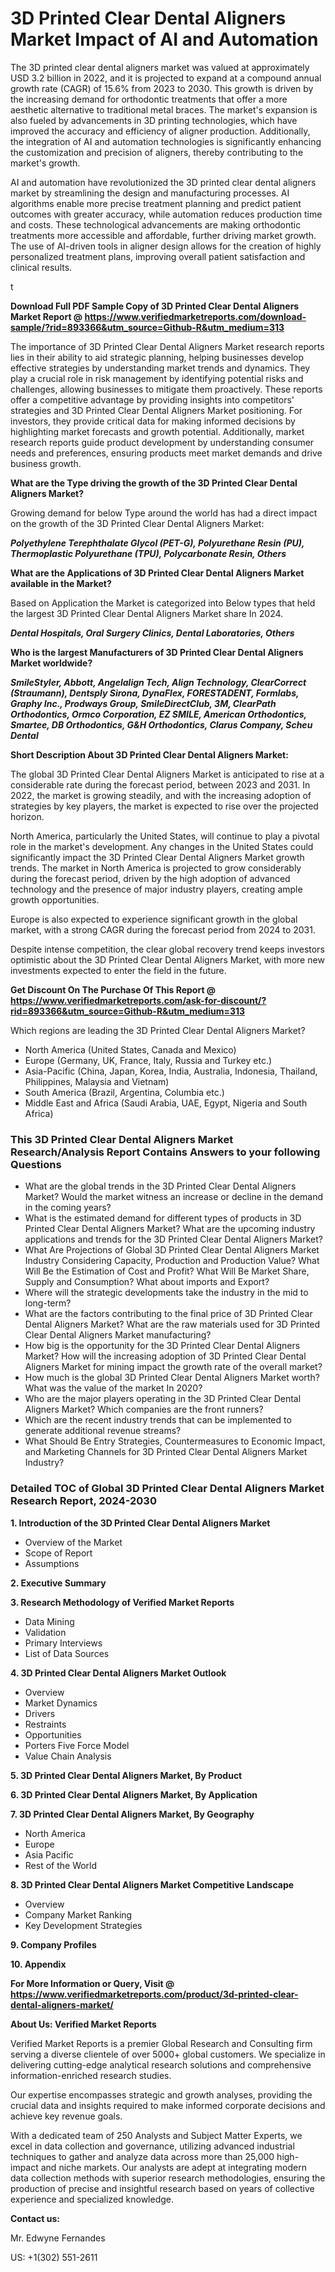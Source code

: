 <meta name="title" content="Global 3D Printed Clear Dental Aligners Market Impact of AI and Automation"><meta name="description" content="The 3D printed clear dental aligners market was valued at approximately USD 3.2 billion in 2022, and it is projected to expand at a compound annual growth rate (CAGR) "><meta name="title" content="3D Printed Clear Dental Aligners Market Size, Share, Scope, Trends, Growth, Opportunities, Analysis, Forecast"><h1>3D Printed Clear Dental Aligners Market Impact of AI and Automation</h1><p>The 3D printed clear dental aligners market was valued at approximately USD 3.2 billion in 2022, and it is projected to expand at a compound annual growth rate (CAGR) of 15.6% from 2023 to 2030. This growth is driven by the increasing demand for orthodontic treatments that offer a more aesthetic alternative to traditional metal braces. The market's expansion is also fueled by advancements in 3D printing technologies, which have improved the accuracy and efficiency of aligner production. Additionally, the integration of AI and automation technologies is significantly enhancing the customization and precision of aligners, thereby contributing to the market's growth.</p><p>AI and automation have revolutionized the 3D printed clear dental aligners market by streamlining the design and manufacturing processes. AI algorithms enable more precise treatment planning and predict patient outcomes with greater accuracy, while automation reduces production time and costs. These technological advancements are making orthodontic treatments more accessible and affordable, further driving market growth. The use of AI-driven tools in aligner design allows for the creation of highly personalized treatment plans, improving overall patient satisfaction and clinical results.</p>t</p><p id="" class=""><strong>Download Full PDF Sample Copy of 3D Printed Clear Dental Aligners Market Report @ <a href="https://www.verifiedmarketreports.com/download-sample/?rid=893366&utm_source=Github-R&utm_medium=313" target="_blank">https://www.verifiedmarketreports.com/download-sample/?rid=893366&utm_source=Github-R&utm_medium=313</a></strong></p><p>The importance of&nbsp;3D Printed Clear Dental Aligners Market research reports lies in their ability to aid strategic planning, helping businesses develop effective strategies by understanding market trends and dynamics. They play a crucial role in risk management by identifying potential risks and challenges, allowing businesses to mitigate them proactively. These reports offer a competitive advantage by providing insights into competitors' strategies and 3D Printed Clear Dental Aligners Market positioning. For investors, they provide critical data for making informed decisions by highlighting market forecasts and growth potential. Additionally, market research reports guide product development by understanding consumer needs and preferences, ensuring products meet market demands and drive business growth.</p><p><strong>What are the&nbsp;Type driving the growth of the 3D Printed Clear Dental Aligners Market?</strong></p><p id="" class="">Growing demand for below Type around the world has had a direct impact on the growth of the 3D Printed Clear Dental Aligners Market:</p><em><strong>Polyethylene Terephthalate Glycol (PET-G), Polyurethane Resin (PU), Thermoplastic Polyurethane (TPU), Polycarbonate Resin, Others</strong></em></p><strong>What are the&nbsp;Applications&nbsp;of 3D Printed Clear Dental Aligners Market available in the Market?</strong></p><p id="" class="">Based on Application the Market is categorized into Below types that held the largest 3D Printed Clear Dental Aligners Market share In 2024.</p><em><strong>Dental Hospitals, Oral Surgery Clinics, Dental Laboratories, Others</strong></em></p><strong>Who is the largest Manufacturers of 3D Printed Clear Dental Aligners Market worldwide?</strong></p><p><em><strong>SmileStyler, Abbott, Angelalign Tech, Align Technology, ClearCorrect (Straumann), Dentsply Sirona, DynaFlex, FORESTADENT, Formlabs, Graphy Inc., Prodways Group, SmileDirectClub, 3M, ClearPath Orthodontics, Ormco Corporation, EZ SMILE, American Orthodontics, Smartee, DB Orthodontics, G&H Orthodontics, Clarus Company, Scheu Dental</strong></em></p><p id="" class=""><strong>Short Description About 3D Printed Clear Dental Aligners Market:</strong></p><p>The global 3D Printed Clear Dental Aligners Market is anticipated to rise at a considerable rate during the forecast period, between 2023 and 2031. In 2022, the market is growing steadily, and with the increasing adoption of strategies by key players, the market is expected to rise over the projected horizon.</p><p>North America, particularly the United States, will continue to play a pivotal role in the market's development. Any changes in the United States could significantly impact the 3D Printed Clear Dental Aligners Market growth trends. The market in North America is projected to grow considerably during the forecast period, driven by the high adoption of advanced technology and the presence of major industry players, creating ample growth opportunities.</p><p>Europe is also expected to experience significant growth in the global market, with a strong CAGR during the forecast period from 2024 to 2031.</p><p>Despite intense competition, the clear global recovery trend keeps investors optimistic about the 3D Printed Clear Dental Aligners Market, with more new investments expected to enter the field in the future.</p><p id="" class=""><strong>Get Discount On The Purchase Of This Report @ <a href="https://www.verifiedmarketreports.com/ask-for-discount/?rid=893366&utm_source=Github-R&utm_medium=313" target="_blank">https://www.verifiedmarketreports.com/ask-for-discount/?rid=893366&utm_source=Github-R&utm_medium=313</a></strong></p>Which regions are leading the 3D Printed Clear Dental Aligners Market?</p><ul><li>North America (United States, Canada and Mexico)</li><li>Europe (Germany, UK, France, Italy, Russia and Turkey etc.)</li><li>Asia-Pacific (China, Japan, Korea, India, Australia, Indonesia, Thailand, Philippines, Malaysia and Vietnam)</li><li>South America (Brazil, Argentina, Columbia etc.)</li><li>Middle East and Africa (Saudi Arabia, UAE, Egypt, Nigeria and South Africa)</li></ul><h3 id="" class="">This 3D Printed Clear Dental Aligners Market Research/Analysis Report Contains Answers to your following Questions</h3><ul><li>What are the global trends in the 3D Printed Clear Dental Aligners Market? Would the market witness an increase or decline in the demand in the coming years?</li><li>What is the estimated demand for different types of products in 3D Printed Clear Dental Aligners Market? What are the upcoming industry applications and trends for the 3D Printed Clear Dental Aligners Market?</li><li>What Are Projections of Global 3D Printed Clear Dental Aligners Market Industry Considering Capacity, Production and Production Value? What Will Be the Estimation of Cost and Profit? What Will Be Market Share, Supply and Consumption? What about imports and Export?</li><li>Where will the strategic developments take the industry in the mid to long-term?</li><li>What are the factors contributing to the final price of 3D Printed Clear Dental Aligners Market? What are the raw materials used for 3D Printed Clear Dental Aligners Market manufacturing?</li><li>How big is the opportunity for the 3D Printed Clear Dental Aligners Market? How will the increasing adoption of 3D Printed Clear Dental Aligners Market for mining impact the growth rate of the overall market?</li><li>How much is the global 3D Printed Clear Dental Aligners Market worth? What was the value of the market In 2020?</li><li>Who are the major players operating in the 3D Printed Clear Dental Aligners Market? Which companies are the front runners?</li><li>Which are the recent industry trends that can be implemented to generate additional revenue streams?</li><li>What Should Be Entry Strategies, Countermeasures to Economic Impact, and Marketing Channels for 3D Printed Clear Dental Aligners Market Industry?</li></ul><h3 id="" class="">Detailed TOC of Global 3D Printed Clear Dental Aligners Market Research Report, 2024-2030</h3><p id="" class=""><strong>1. Introduction of the 3D Printed Clear Dental Aligners Market</strong></p><ul><li>Overview of the Market</li><li>Scope of Report</li><li>Assumptions</li></ul><p id="" class=""><strong>2. Executive Summary</strong></p><p id="" class=""><strong>3. Research Methodology of Verified Market Reports</strong></p><ul><li>Data Mining</li><li>Validation</li><li>Primary Interviews</li><li>List of Data Sources</li></ul><p id="" class=""><strong>4. 3D Printed Clear Dental Aligners Market Outlook</strong></p><ul><li>Overview</li><li>Market Dynamics</li><li>Drivers</li><li>Restraints</li><li>Opportunities</li><li>Porters Five Force Model</li><li>Value Chain Analysis</li></ul><p id="" class=""><strong>5. 3D Printed Clear Dental Aligners Market, By Product</strong></p><p id="" class=""><strong>6. 3D Printed Clear Dental Aligners Market, By Application</strong></p><p id="" class=""><strong>7. 3D Printed Clear Dental Aligners Market, By Geography</strong></p><ul><li>North America</li><li>Europe</li><li>Asia Pacific</li><li>Rest of the World</li></ul><p id="" class=""><strong>8. 3D Printed Clear Dental Aligners Market Competitive Landscape</strong></p><ul><li>Overview</li><li>Company Market Ranking</li><li>Key Development Strategies</li></ul><p id="" class=""><strong>9. Company Profiles</strong></p><p id="" class=""><strong>10. Appendix</strong></p><p id="" class=""><strong>For More Information or Query, Visit @ <a href="https://www.verifiedmarketreports.com/product/3d-printed-clear-dental-aligners-market/" target="_blank">https://www.verifiedmarketreports.com/product/3d-printed-clear-dental-aligners-market/</a></strong></p><p id="" class=""><strong>About Us: Verified Market Reports</strong></p><p id="" class="">Verified Market Reports is a premier Global Research and Consulting firm serving a diverse clientele of over 5000+ global customers. We specialize in delivering cutting-edge analytical research solutions and comprehensive information-enriched research studies.</p><p id="" class="">Our expertise encompasses strategic and growth analyses, providing the crucial data and insights required to make informed corporate decisions and achieve key revenue goals.</p><p id="" class="">With a dedicated team of 250 Analysts and Subject Matter Experts, we excel in data collection and governance, utilizing advanced industrial techniques to gather and analyze data across more than 25,000 high-impact and niche markets. Our analysts are adept at integrating modern data collection methods with superior research methodologies, ensuring the production of precise and insightful research based on years of collective experience and specialized knowledge.</p><p id="" class=""><strong>Contact us:</strong></p><p id="" class="">Mr. Edwyne Fernandes</p><p id="" class="">US: +1(302) 551-2611</p>